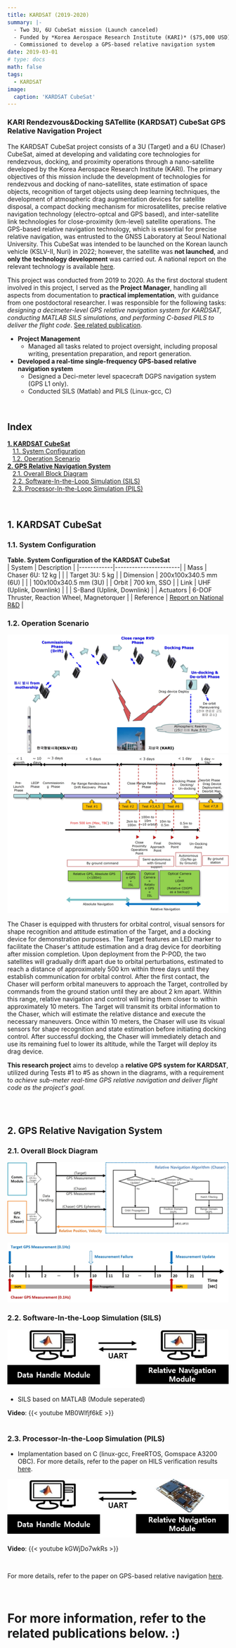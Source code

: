 ```yaml
---
title: KARDSAT (2019-2020)
summary: |- 
  - Two 3U, 6U CubeSat mission (Launch canceled)
  - Funded by *Korea Aerospace Research Institute (KARI)* ($75,000 USD)
  - Commissioned to develop a GPS-based relative navigation system
date: 2019-03-01
# type: docs
math: false
tags:
  - KARDSAT
image:
  caption: 'KARDSAT CubeSat'
---
```


<!-------------------------------------------------------------------------------------->

### KARI Rendezvous&Docking SATellite (KARDSAT) CubeSat GPS Relative Navigation Project

The KARDSAT CubeSat project consists of a 3U (Target) and a 6U (Chaser) CubeSat, aimed at developing and validating core technologies for rendezvous, docking, and proximity operations through a nano-satellite developed by the Korea Aerospace Research Institute (KARI). The primary objectives of this mission include the development of technologies for rendezvous and docking of nano-satellites, state estimation of space objects, recognition of target objects using deep learning techniques, the development of atmospheric drag augmentation devices for satellite disposal, a compact docking mechanism for microsatellites, precise relative navigation technology (electro-optcal and GPS based), and inter-satellite link technologies for close-proximity (km-level) satellite operations. The GPS-based relative navigation technology, which is essential for precise relative navigation, was entrusted to the GNSS Laboratory at Seoul National University. This CubeSat was intended to be launched on the Korean launch vehicle (KSLV-II, Nuri) in 2022; however, the satellite was **not launched**, and **only the technology development** was carried out. A national report on the relevant technology is available [here](https://scienceon.kisti.re.kr/srch/selectPORSrchReport.do?cn=TRKO201900001630#;).

This project was conducted from 2019 to 2020. As the first doctoral student involved in this project, I served as the **Project Manager**, handling all aspects from documentation to **practical implementation**, with guidance from one postdoctoral researcher. I was responsible for the following tasks: *designing a decimeter-level GPS relative navigation system for KARDSAT, conducting MATLAB SILS simulations, and performing C-based PILS to deliver the flight code*. [See related publication](/publication/ij_202301/).

- **Project Management**
     - Managed all tasks related to project oversight, including proposal writing, presentation preparation, and report generation.
-	**Developed a real-time single-frequency GPS-based relative navigation system**
     - Designed a Deci-meter level spacecraft DGPS navigation system (GPS L1 only).
     - Conducted SILS (Matlab) and PILS (Linux-gcc, C)

</br>

<!-------------------------------------------------------------------------------------->

## **Index**

**[1. KARDSAT CubeSat](#1-kardsat-cubesat)**</br>
&nbsp;&nbsp;&nbsp;[1.1. System Configuration](#11-system-configuration) </br>
&nbsp;&nbsp;&nbsp;[1.2. Operation Scenario](#12-operation-scenario) </br>
**[2. GPS Relative Navigation System](#2-gps-relative-navigation-system)**</br>
&nbsp;&nbsp;&nbsp;[2.1. Overall Block Diagram](#21-overall-block-diagram) </br>
&nbsp;&nbsp;&nbsp;[2.2. Software-In-the-Loop Simulation (SILS)](#22-software-in-the-loop-simulation-sils) </br>
&nbsp;&nbsp;&nbsp;[2.3. Processor-In-the-Loop Simulation (PILS)](#23-processor-in-the-loop-simulation-pils) </br>

</br>

<!-------------------------------------------------------------------------------------->

## **1. KARDSAT CubeSat**

<!-------------------------------------------------------------------------------------->

### 1.1. System Configuration

**Table. System Configuration of the KARDSAT CubeSat** </br>
| System     | Description           |
|------------|-----------------------|
| Mass       | Chaser 6U: 12 kg      |
|            | Target 3U: 5 kg       |
| Dimension  | 200x100x340.5 mm (6U) |
|            | 100x100x340.5 mm (3U) |
| Orbit      | 700 km, SSO           |
| Link       | UHF (Uplink, Downlink) |
|            | S-Band (Uplink, Downlink) |
| Actuators  | 6-DOF Thruster, Reaction Wheel, Magnetorquer |
| Reference  | [Report on National R&D](https://scienceon.kisti.re.kr/srch/selectPORSrchReport.do?cn=TRKO201900001630#;)  |

<!-------------------------------------------------------------------------------------->

### 1.2. Operation Scenario

![Operation Scenario of KARDSAT](fig1.jpg)
![Test Schedule](fig2.jpg)

The Chaser is equipped with thrusters for orbital control, visual sensors for shape recognition and attitude estimation of the Target, and a docking device for demonstration purposes. The Target features an LED marker to facilitate the Chaser's attitude estimation and a drag device for deorbiting after mission completion. Upon deployment from the P-POD, the two satellites will gradually drift apart due to orbital perturbations, estimated to reach a distance of approximately 500 km within three days until they establish communication for orbital control. After the first contact, the Chaser will perform orbital maneuvers to approach the Target, controlled by commands from the ground station until they are about 2 km apart. Within this range, relative navigation and control will bring them closer to within approximately 10 meters. The Target will transmit its orbital information to the Chaser, which will estimate the relative distance and execute the necessary maneuvers. Once within 10 meters, the Chaser will use its visual sensors for shape recognition and state estimation before initiating docking control. After successful docking, the Chaser will immediately detach and use its remaining fuel to lower its altitude, while the Target will deploy its drag device.

**This research project** aims to develop a **relative GPS system for KARDSAT**, utilized during Tests #1 to #5 as shown in the diagrams, with a requirement to *achieve sub-meter real-time GPS relative navigation and deliver flight code as the project's goal*.


</br>
</br>

<!-------------------------------------------------------------------------------------->

## **2. GPS Relative Navigation System**

### 2.1. Overall Block Diagram

![Overall Block Diagram](fig3.jpg)

![System Scheduling](fig4.jpg)

### 2.2. Software-In-the-Loop Simulation (SILS)

![SILS Concept](fig5.jpg)

 - SILS based on MATLAB (Module seperated) 

**Video**:
    {{< youtube MB0Wlfjf6kE >}}
</br>
</br>

<!-------------------------------------------------------------------------------------->

### 2.3. Processor-In-the-Loop Simulation (PILS)

 - Implamentation based on C (linux-gcc, FreeRTOS, Gomspace A3200 OBC). For more details, refer to the paper on HILS verification results [here](/publication/ij_202302/).

![PILS Concept](fig6.jpg)

 **Video**:
    {{< youtube kGWjDo7wkRs >}}

</br>

 For more details, refer to the paper on GPS-based relative navigation [here](/publication/ij_202301/).

</br>

<!-------------------------------------------------------------------------------------->

 # For more information, refer to the related publications below. :)